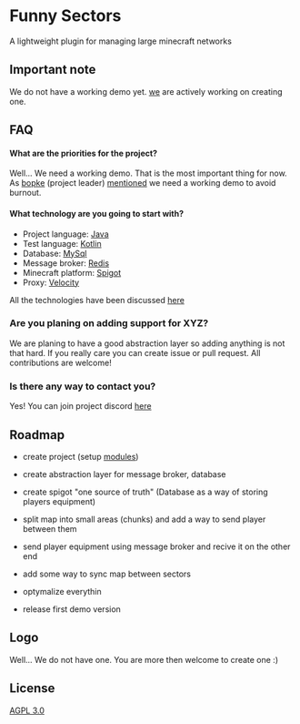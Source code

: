 
# Funny Sectors

A lightweight plugin for managing large minecraft networks


## Important note

We do not have a working demo yet. [we](https://github.com/FunnyGuilds/FunnySectors/graphs/contributors) are actively working on creating one.


## FAQ

#### What are the priorities for the project?

Well... We need a working demo. That is the most important thing for now. As [bopke](https://github.com/bopke) (project leader) [mentioned](https://github.com/FunnyGuilds/FunnySectors/issues/6) we need a working demo to avoid burnout.

#### What technology are you going to start with?

* Project language: [Java](https://www.java.com/en/)
* Test language: [Kotlin](https://kotlinlang.org/)
* Database: [MySql](https://www.mysql.com/)
* Message broker: [Redis](https://redis.io/)
* Minecraft platform: [Spigot](https://www.spigotmc.org/)
* Proxy: [Velocity](https://velocitypowered.com/)

All the technologies have been discussed [here](https://github.com/FunnyGuilds/FunnySectors/issues)

### Are you planing on adding support for XYZ?

We are planing to have a good abstraction layer so adding anything is not that hard. If you really care you can create issue or pull request. All contributions are welcome!

### Is there any way to contact you?

Yes! You can join project discord [here](https://discord.gg/CYvyq3u)




## Roadmap

- create project (setup [modules](https://github.com/FunnyGuilds/FunnySectors/issues/9))

- create abstraction layer for message broker, database

- create spigot "one source of truth" (Database as a way of storing players equipment)

- split map into small areas (chunks) and add a way to send player between them

- send player equipment using message broker and recive it on the other end

- add some way to sync map between sectors

- optymalize everythin

- release first demo version

## Logo

Well... We do not have one. You are more then welcome to create one :)
## License

[AGPL 3.0](https://choosealicense.com/licenses/agpl-3.0/#)